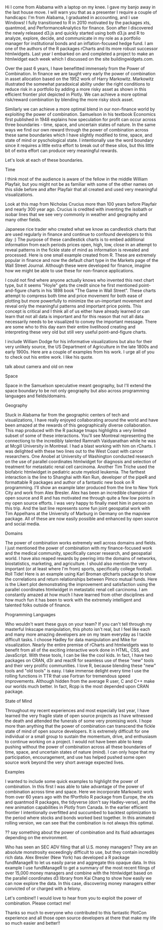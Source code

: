 Hi I come from Alabama with a laptop on my knee.  I gave my banjo away in the last house move.  I will warn you that as a presenter I require a couple of handicaps:  I'm from Alabama, I graduated in accounting, and I use Windows!  I fully transitioned to R in 2010 motivated by the packages xts, quantmod, and PerformanceAnalytics for finance.  Soon after I discovered the newly released d3.js and quickly started using both d3.js and R to analyze, explore, decide, and communicate in my role as a portfolio manager for institutional bonds and an inflation-focused hedge fund.  I am one of the authors of the R packages rCharts and its more robust successor htmlwidgets.  Last year I embarked on and completed a project to make an htmlwidget each week which I discussed on the site buildingwidgets.com.

Over the past 6 years, I have benefitted immensely from the Power of Combination.  In finance we are taught very early the power of combination in asset allocation based on the 1952 work of Harry Markowitz.  Markowitz illustrated the somewhat paradoxical ability under the right conditions to reduce risk in a portfolio by adding a more risky asset as shown in this efficient frontier plot depicted in Plotly.  We can achieve a more optimal risk/reward combination by blending the more risky stock asset.

Similarly we can achieve a more optimal blend in our non-finance world by exploiting the power of combination.  Samuelson in his textbook Economics first published in 1948 explains how speculation for profit can occur across three boundaries - time, space, and uncertain states of nature.  In the same ways we find our own reward through the power of combination across these same boundaries which I have slightly modified to time, space, and state of mind or pyschological state.  I intentionally use the word boundary since it requires a little extra effort to break out of these silos, but this little bit of extra effort can produce very meaningful rewards.

Let's look at each of these boundaries.

Time


I think most of the audience is aware of the fellow in the middle William Playfair, but you might not be as familiar with some of the other names on this slide before and after Playfair that all created and used very meaningful visualizations.

Look at this map from Nicholas Crucius more than 100 years before Playfair and nearly 300 year ago.  Crucius is credited with inventing the isobath or isobar lines that we see very commonly in weather and geography and many other fields.

Japanese rice trader who created what we know as candlestick charts that are used regularly in finance and continue to confound developers to this day :)  The purpose of these candlestick charts is to embed additional information from each periods prices open, high, low, close in an attempt to reveal patterns in the fickle state of mind as information is revealed and processed.  Here is one small example created from R.  These are extremely popular in finance and now the default chart type in the Markets page of the Wall Street Journal.  Although these were developed for finance, imagine how we might be able to use these for non-finance applications.

I could not find where anyone actually knows who invented this next chart type, but it seems "Hoyle" gets the credit since he first mentioned point-and-figure charts in his 1898 book "The Game in Wall Street".  These charts attempt to compress both time and price movement for both ease of plotting but more powerfully to minimize the un-important movement and reveal only the meaningful patterns and important price points.  This concept is critical and I think all of us either have already learned or can learn that not all data is important and for this reason that not all data necessarily needs to be visualized to convey the important message.  There are some who to this day earn their entire livelihood creating and interpreting these very old but still very useful point-and-figure charts.

I include William Dodge for his informative visualizations but also for their very unlikely source, the US Department of Agriculture in the late 1800s and early 1900s.  Here are a couple of examples from his work.  I urge all of you to check out his entire work.  I like his quote.

talk about camera and old on new


Space

Space in the Samuelson speculative meant geography, but I'll extend the space boundary to be not only geography but also across programming languages and fields/domains.

Geography

Stuck in Alabama far from the geographic centers of tech and visualizations, I have really enjoyed collaborating around the world and have been amazed at the rewards of this geographically diverse collaboration.  This map produced with the R package tmaps highlights a very limited subset of some of these interactions.  You'll see Montreal representing the connectiong to the incredibly talented Ramnath Vaidyanathan while he was at Mcgill University in Montreal.  I had a blast working with him on rCharts. I was delighted with these two lines out to the West Coast with cancer researchers.  One Anobel at University of Washington conducted research on the use of parallel coordinates htmlwidget for diagnosis and selection of treatment for metastatic renal cell carcinoma.  Another Tim Triche used the biofabric htmlwidget in pediatric acute myeloid leukemia.  The farthest interaction is the line to Shanghai with Ken Run, developer of the pipeR and formattable R packages and author of a fantastic new book on R programming.  I'll show an example later produced from the line to New York City and work from Alex Bresler.  Alex has been an incredible champion of open source and R and has motivated me through quite a few low points in my open source efforts.  I was very happy to finally meet him in person on this trip.  And the last line represents some fun joint geospatial work with Tim Appelhans at the University of Marburg in Germany on the mapview package.  All of these are now easily possible and enhanced by open source and social media.


Domains

The power of combination works extremely well across domains and fields.  I just mentioned the power of combination with my finance-focused work and the medical community, specifically cancer research, and geospatial world.  I have also reaped rewards by peering into the domains of networks,  biostatistics, marketing, and agriculture.  I should also mention the very important (or at least where I'm from) sports, specifically college football.  Roll Tide!  Here is an example using Karl Broman qtlcharts package to show the correlations and return relationships between Pimco mutual funds.  Here is the Likert plot demonstrating the improvement and satisfaction using the parallel coordinates htmlwidget in metastatic renal cell carcinoma.  I am constantly amazed at how much I have learned from other disciplines and how much fun it has been to work with the extremely intelligent and talented folks outside of finance.

Programming Languages

Who wouldn't want these guys on your team?  If you can't tell through my masterful Inkscape manipulation, this photo isn't real, but I feel like each and many more amazing developers are on my team everyday as I tackle difficult tasks.  I choose Hadley for data manipulation and Mike for visualization.  Nearly the entire premise of rCharts and htmlwidgets was to benefit from all of the exciting interactive work done in HTML, CSS, and JavaScript.  With these tools, I can be like the cool kids.  In fact, I have two packages on CRAN, d3r and reactR for seamless use of these "new" tools and their very prolific communities.  I love R, because blending these "new" tools and "old tools" is easy.  I take immense delight every time I use the rolling functions in TTR that use Fortran for tremendous speed improvements.  Although hidden from the average R user, C and C++ make our worlds much better.  In fact, Rcpp is the most depended upon CRAN package.


State of Mind

Throughout my recent experiences and most especially last year, I have learned the very fragile state of open source projects as I have witnessed the death and attended the funerals of some very promising work.  I hope more than anything that the power of combination can transcend the fickle state of mind of open source developers.  It is extremely difficult for one individual or a small group to sustain the momentum, drive, and enthusiasm to continue working on a project.  I would not have been able to keep pushing without the power of combination across all these boundaries of time, space, and uncertain states of nature (mind).  I can only hope that my participation, encouragement, and use has helped pushed some open source work beyond the very short average expected lives.


Examples

I wanted to include some quick examples to highlight the power of combination.  In this first I was able to take advantage of the power of combination across time and space.  Here we incorporate Markowitz work from over 60 years ago with the fPortfolio R package from Europe, the xts and quantmod R packages, the tidyverse (don't say Hadley-verse), and the new animation capabilities in Plotly from Canada.  In the earlier efficient frontier I intentionally overfitted and succumbed to backtest optimization to the period where stocks and bonds worked best together.  In this animated rolling version, we can see that the combination is not always this optimal. 

?? say something about the power of combination and its fluid advantages depending on the environment.

Who has seen an SEC ADV filing that all U.S. money managers?  They are an absolute monstrosity exceedingly difficult to use, but they contain incredibly rich data.  Alex Bresler (New York) has developed a R package fundManageR to let us easily parse and aggregate this opaque data.  In this example I use fundManageR to get a summary of the most recent filings of over 15,000 money managers and combine with the htmlwidget based on the parallel coordinates d3 library from Kai Chang to show how easily we can now explore the data. In this case, discovering money managers either convicted of or charged with a felony.



Let's combine!!  I would love to hear from you to exploit the power of combination.  Please contact me!

Thanks so much to everyone who contributed to this fantastic PlotCon experience and all those open source developers at there that make my life so much easier and better!!
